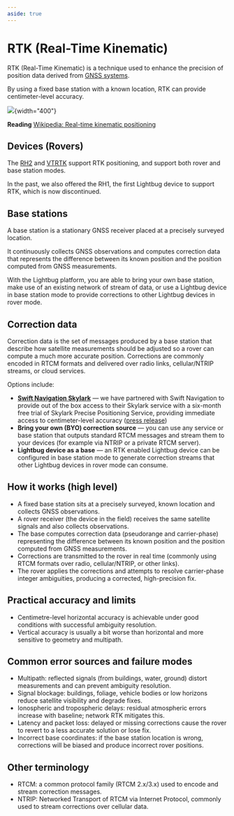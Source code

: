 ```yaml
---
aside: true
---
```


# RTK (Real-Time Kinematic)

RTK (Real-Time Kinematic) is a technique used to enhance the precision of position data derived from [GNSS systems](./gnss).

By using a fixed base station with a known location, RTK can provide centimeter-level accuracy.

![](https://i.imgur.com/OzhNfJ2.png){width="400"}


**Reading** [Wikipedia: Real-time kinematic positioning](https://en.wikipedia.org/wiki/Real-time_kinematic_positioning)

## Devices (Rovers)

The [RH2](/devices/rtk/handheld/) and [VTRTK](/devices/rtk/vehicle) support RTK positioning, and support both rover and base station modes.

In the past, we also offered the RH1, the first Lightbug device to support RTK, which is now discontinued.

## Base stations

A base station is a stationary GNSS receiver placed at a precisely surveyed location.

It continuously collects GNSS observations and computes correction data that represents the difference between its known position and the position computed from GNSS measurements.

With the Lightbug platform, you are able to bring your own base station, make use of an existing network of stream of data, or use a Lightbug device in base station mode to provide corrections to other Lightbug devices in rover mode.

## Correction data

Correction data is the set of messages produced by a base station that describe how satellite measurements should be adjusted so a rover can compute a much more accurate position. Corrections are commonly encoded in RTCM formats and delivered over radio links, cellular/NTRIP streams, or cloud services.

Options include:

- [**Swift Navigation Skylark**](https://www.swiftnav.com/products/skylark) — we have partnered with Swift Navigation to provide out of the box access to their Skylark service with a six-month free trial of Skylark Precise Positioning Service, providing immediate access to centimeter-level accuracy ([press release](https://www.swiftnav.com/resource/press-release/swift-navigation-and-lightbug-partner-to-deliver-centimeter-level-positioning-for-worker-safety-and-asset-tracking))
- **Bring your own (BYO) correction source** — you can use any service or base station that outputs standard RTCM messages and stream them to your devices (for example via NTRIP or a private RTCM server).
- **Lightbug device as a base** — an RTK enabled Lightbug device can be configured in base station mode to generate correction streams that other Lightbug devices in rover mode can consume.

## How it works (high level)

- A fixed base station sits at a precisely surveyed, known location and collects GNSS observations.
- A rover receiver (the device in the field) receives the same satellite signals and also collects observations.
- The base computes correction data (pseudorange and carrier-phase) representing the difference between its known position and the position computed from GNSS measurements.
- Corrections are transmitted to the rover in real time (commonly using RTCM formats over radio, cellular/NTRIP, or other links).
- The rover applies the corrections and attempts to resolve carrier-phase integer ambiguities, producing a corrected, high-precision fix.

## Practical accuracy and limits

- Centimetre-level horizontal accuracy is achievable under good conditions with successful ambiguity resolution.
- Vertical accuracy is usually a bit worse than horizontal and more sensitive to geometry and multipath.

## Common error sources and failure modes

- Multipath: reflected signals (from buildings, water, ground) distort measurements and can prevent ambiguity resolution.
- Signal blockage: buildings, foliage, vehicle bodies or low horizons reduce satellite visibility and degrade fixes.
- Ionospheric and tropospheric delays: residual atmospheric errors increase with baseline; network RTK mitigates this.
- Latency and packet loss: delayed or missing corrections cause the rover to revert to a less accurate solution or lose fix.
- Incorrect base coordinates: if the base station location is wrong, corrections will be biased and produce incorrect rover positions.

## Other terminology

- RTCM: a common protocol family (RTCM 2.x/3.x) used to encode and stream correction messages.
- NTRIP: Networked Transport of RTCM via Internet Protocol, commonly used to stream corrections over cellular data.
